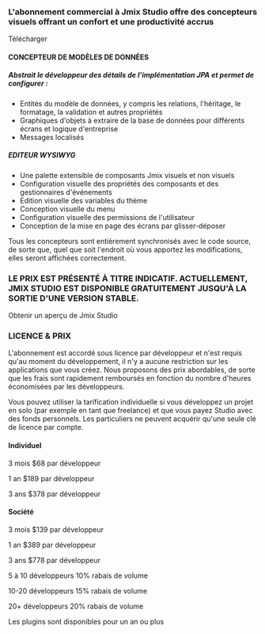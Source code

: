 ### L'abonnement commercial à Jmix Studio offre des concepteurs visuels offrant un confort et une productivité accrus

Télécharger

#### CONCEPTEUR DE MODÈLES DE DONNÉES
##### Abstrait le développeur des détails de l'implémentation JPA et permet de configurer :
* Entités du modèle de données, y compris les relations, l'héritage, le formatage, la validation et autres propriétés
* Graphiques d'objets à extraire de la base de données pour différents écrans et logique d'entreprise
* Messages localisés
##### EDITEUR WYSIWYG
* Une palette extensible de composants Jmix visuels et non visuels
* Configuration visuelle des propriétés des composants et des gestionnaires d'événements
* Edition visuelle des variables du thème
* Conception visuelle du menu
* Configuration visuelle des permissions de l'utilisateur
* Conception de la mise en page des écrans par glisser-déposer

Tous les concepteurs sont entièrement synchronisés avec le code source, de sorte que, quel que soit l'endroit où vous apportez les modifications, elles seront affichées correctement.


### LE PRIX EST PRÉSENTÉ À TITRE INDICATIF. ACTUELLEMENT, JMIX STUDIO EST DISPONIBLE GRATUITEMENT JUSQU'À LA SORTIE D'UNE VERSION STABLE.

Obtenir un aperçu de Jmix Studio

### LICENCE & PRIX
L'abonnement est accordé sous licence par développeur et n'est requis qu'au moment du développement, il n'y a aucune restriction sur les applications que vous créez. Nous proposons des prix abordables, de sorte que les frais sont rapidement remboursés en fonction du nombre d'heures économisées par les développeurs.

Vous pouvez utiliser la tarification individuelle si vous développez un projet en solo (par exemple en tant que freelance) et que vous payez Studio avec des fonds personnels. Les particuliers ne peuvent acquérir qu'une seule clé de licence par compte.

#### Individuel 

3 mois
$68
par développeur

1 an
$189
par développeur

3 ans
$378
par développeur

#### Société
3 mois
$139
par développeur

1 an
$389
par développeur

3 ans
$778
par développeur

5 à 10 développeurs
10% 
rabais de volume

10-20 développeurs
15%
rabais de volume

20+ développeurs
20%
rabais de volume

Les plugins sont disponibles pour un an ou plus